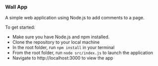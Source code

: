 ### Wall App

A simple web application using Node.js to add comments to a page.

To get started:

- Make sure you have Node.js and npm installed.
- Clone the repository to your local machine
- In the root folder, run `npm install` in your terminal
- From the root folder, run `node src/index.js` to launch the application
- Navigate to http://localhost:3000 to view the app